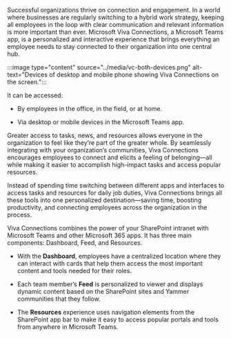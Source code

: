 Successful organizations thrive on connection and engagement. In a world
where businesses are regularly switching to a hybrid work strategy,
keeping all employees in the loop with clear communication and relevant
information is more important than ever. Microsoft Viva Connections, a
Microsoft Teams app, is a personalized and interactive experience that
brings everything an employee needs to stay connected to their
organization into one central hub.

:::image type="content" source="../media/vc-both-devices.png" alt-text="Devices of desktop and mobile phone showing Viva Connections on the screen.":::

It can be accessed:

-   By employees in the office, in the field, or at home.

-   Via desktop or mobile devices in the Microsoft Teams app.

Greater access to tasks, news, and resources allows everyone in the
organization to feel like they’re part of the greater whole. By
seamlessly integrating with your organization’s communities, Viva
Connections encourages employees to connect and elicits a feeling of
belonging—all while making it easier to accomplish high-impact tasks and
access popular resources.

Instead of spending time switching between different apps and interfaces
to access tasks and resources for daily job duties, Viva Connections
brings all these tools into one personalized destination—saving time,
boosting productivity, and connecting employees across the organization
in the process.

Viva Connections combines the power of your SharePoint intranet with
Microsoft Teams and other Microsoft 365 apps. It has three main
components: Dashboard, Feed, and Resources.

-   With the **Dashboard**, employees have a centralized location where
    they can interact with cards that help them access the most
    important content and tools needed for their roles.

-   Each team member’s **Feed** is personalized to viewer and displays
    dynamic content based on the SharePoint sites and Yammer communities
    that they follow.

-   The **Resources** experience uses navigation elements from the
    SharePoint app bar to make it easy to access popular portals and
    tools from anywhere in Microsoft Teams.